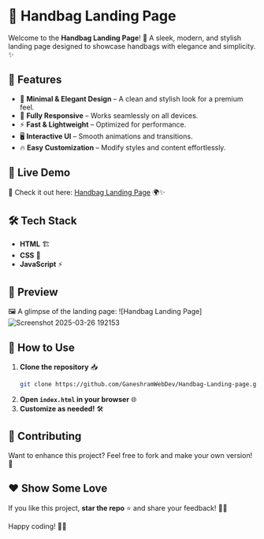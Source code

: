 # 👜 Handbag Landing Page

Welcome to the **Handbag Landing Page**! 🎉 A sleek, modern, and stylish landing page designed to showcase handbags with elegance and simplicity. ✨

## 🌟 Features
- 🎨 **Minimal & Elegant Design** – A clean and stylish look for a premium feel.
- 📱 **Fully Responsive** – Works seamlessly on all devices.
- ⚡ **Fast & Lightweight** – Optimized for performance.
- 🖥️ **Interactive UI** – Smooth animations and transitions.
- 🔥 **Easy Customization** – Modify styles and content effortlessly.

## 🚀 Live Demo
🔗 Check it out here: [Handbag Landing Page](https://handbag-landing-page.vercel.app/) 🌍✨

## 🛠️ Tech Stack
- **HTML** 🏗️
- **CSS** 🎨
- **JavaScript** ⚡

## 📸 Preview
🖼️ A glimpse of the landing page:
![Handbag Landing Page]
![Screenshot 2025-03-26 192153](https://github.com/user-attachments/assets/9a18e5ff-a1f1-4ddf-8a01-0ccc304b562e)



## 📌 How to Use
1. **Clone the repository** 📥
   ```bash
   git clone https://github.com/GaneshramWebDev/Handbag-Landing-page.git
   ```
2. **Open `index.html` in your browser** 🌐
3. **Customize as needed!** 🛠️

## 🙌 Contributing
Want to enhance this project? Feel free to fork and make your own version! 🚀

## ❤️ Show Some Love
If you like this project, **star the repo** ⭐ and share your feedback! 💬😊

Happy coding! 🎨🚀

